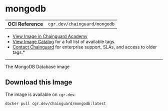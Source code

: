 <!--monopod:start-->
# mongodb
| | |
| - | - |
| **OCI Reference** | `cgr.dev/chainguard/mongodb` |


* [View Image in Chainguard Academy](https://edu.chainguard.dev/chainguard/chainguard-images/reference/mongodb/overview/)
* [View Image Catalog](https://console.enforce.dev/images/catalog) for a full list of available tags.
* [Contact Chainguard](https://www.chainguard.dev/chainguard-images) for enterprise support, SLAs, and access to older tags.*

---
<!--monopod:end-->

<!--overview:start-->
The MongoDB Database image
<!--overview:end-->

<!--getting:start-->
## Download this Image
The image is available on `cgr.dev`:

```
docker pull cgr.dev/chainguard/mongodb:latest
```
<!--getting:end-->

<!--body:start--><!--body:end-->
